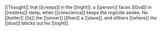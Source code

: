 [[Thought]] that [[creeps]] in the [[night]]: a [[person]] faces [[God]] in [[restless]] sleep, when [[conscience]] keeps the regicide awake. No [[better]] [[is]] the [[sinner]] [[than]] a [[slave]], and slithers [[where]] the [[dust]] blocks out his [[sight]].  